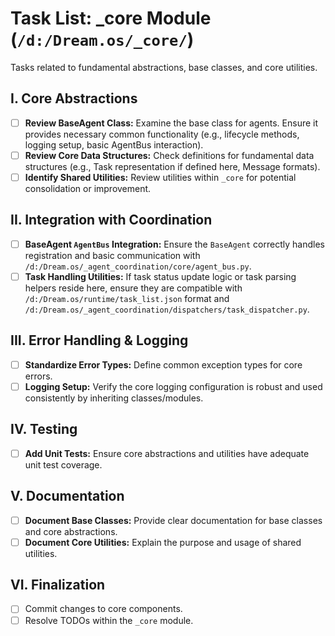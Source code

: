 # Task List: _core Module (`/d:/Dream.os/_core/`)

Tasks related to fundamental abstractions, base classes, and core utilities.

## I. Core Abstractions

-   [ ] **Review BaseAgent Class:** Examine the base class for agents. Ensure it provides necessary common functionality (e.g., lifecycle methods, logging setup, basic AgentBus interaction).
-   [ ] **Review Core Data Structures:** Check definitions for fundamental data structures (e.g., Task representation if defined here, Message formats).
-   [ ] **Identify Shared Utilities:** Review utilities within `_core` for potential consolidation or improvement.

## II. Integration with Coordination

-   [ ] **BaseAgent `AgentBus` Integration:** Ensure the `BaseAgent` correctly handles registration and basic communication with `/d:/Dream.os/_agent_coordination/core/agent_bus.py`.
-   [ ] **Task Handling Utilities:** If task status update logic or task parsing helpers reside here, ensure they are compatible with `/d:/Dream.os/runtime/task_list.json` format and `/d:/Dream.os/_agent_coordination/dispatchers/task_dispatcher.py`.

## III. Error Handling & Logging

-   [ ] **Standardize Error Types:** Define common exception types for core errors.
-   [ ] **Logging Setup:** Verify the core logging configuration is robust and used consistently by inheriting classes/modules.

## IV. Testing

-   [ ] **Add Unit Tests:** Ensure core abstractions and utilities have adequate unit test coverage.

## V. Documentation

-   [ ] **Document Base Classes:** Provide clear documentation for base classes and core abstractions.
-   [ ] **Document Core Utilities:** Explain the purpose and usage of shared utilities.

## VI. Finalization

-   [ ] Commit changes to core components.
-   [ ] Resolve TODOs within the `_core` module. 